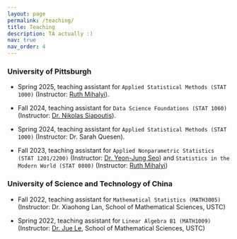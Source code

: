 ```yaml
---
layout: page
permalink: /teaching/
title: Teaching
description: TA actually :)
nav: true
nav_order: 4
---
```


### University of Pittsburgh

- Spring 2025, teaching assistant for `Applied Statistical Methods (STAT 1000)` (Instructor: [Ruth Mihalyi](https://www.stat.pitt.edu/people/ruth-mihalyi)).

- Fall 2024, teaching assistant for `Data Science Foundations (STAT 1060)` (Instructor: [Dr. Nikolas Siapoutis](https://www.stat.pitt.edu/people/nikolas-siapoutis)).

- Spring 2024, teaching assistant for `Applied Statistical Methods (STAT 1000)` (Instructor: Dr. Sarah Quesen).

- Fall 2023, teaching assistant for `Applied Nonparametric Statistics (STAT 1201/2200)` (Instructor: [Dr. Yeon-Jung Seo](https://www.stat.pitt.edu/people/yeon-jung-seo)) and `Statistics in the Modern World (STAT 0800)` (Instructor: [Ruth Mihalyi](https://www.stat.pitt.edu/people/ruth-mihalyi))

### University of Science and Technology of China

- Fall 2022, teaching assistant for `Mathematical Statistics (MATH3005)` (Instructor: Dr. Xiaohong Lan, School of Mathematical Sciences, USTC)

- Spring 2022, teaching assistant for `Linear Algebra B1 (MATH1009)` (Instructor: [Dr. Jue Le](http://staff.ustc.edu.cn/~juele/), School of Mathematical Sciences, USTC)
